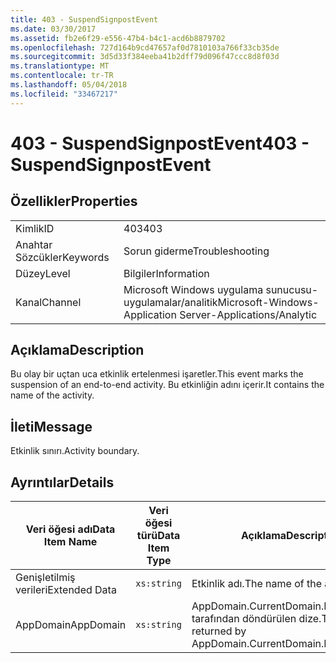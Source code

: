 ```yaml
---
title: 403 - SuspendSignpostEvent
ms.date: 03/30/2017
ms.assetid: fb2e6f29-e556-47b4-b4c1-acd6b8879702
ms.openlocfilehash: 727d164b9cd47657af0d7810103a766f33cb35de
ms.sourcegitcommit: 3d5d33f384eeba41b2dff79d096f47ccc8d8f03d
ms.translationtype: MT
ms.contentlocale: tr-TR
ms.lasthandoff: 05/04/2018
ms.locfileid: "33467217"
---
```

# <a name="403---suspendsignpostevent"></a><span data-ttu-id="e97ec-102">403 - SuspendSignpostEvent</span><span class="sxs-lookup"><span data-stu-id="e97ec-102">403 - SuspendSignpostEvent</span></span>
## <a name="properties"></a><span data-ttu-id="e97ec-103">Özellikler</span><span class="sxs-lookup"><span data-stu-id="e97ec-103">Properties</span></span>  
  
|||  
|-|-|  
|<span data-ttu-id="e97ec-104">Kimlik</span><span class="sxs-lookup"><span data-stu-id="e97ec-104">ID</span></span>|<span data-ttu-id="e97ec-105">403</span><span class="sxs-lookup"><span data-stu-id="e97ec-105">403</span></span>|  
|<span data-ttu-id="e97ec-106">Anahtar Sözcükler</span><span class="sxs-lookup"><span data-stu-id="e97ec-106">Keywords</span></span>|<span data-ttu-id="e97ec-107">Sorun giderme</span><span class="sxs-lookup"><span data-stu-id="e97ec-107">Troubleshooting</span></span>|  
|<span data-ttu-id="e97ec-108">Düzey</span><span class="sxs-lookup"><span data-stu-id="e97ec-108">Level</span></span>|<span data-ttu-id="e97ec-109">Bilgiler</span><span class="sxs-lookup"><span data-stu-id="e97ec-109">Information</span></span>|  
|<span data-ttu-id="e97ec-110">Kanal</span><span class="sxs-lookup"><span data-stu-id="e97ec-110">Channel</span></span>|<span data-ttu-id="e97ec-111">Microsoft Windows uygulama sunucusu-uygulamalar/analitik</span><span class="sxs-lookup"><span data-stu-id="e97ec-111">Microsoft-Windows-Application Server-Applications/Analytic</span></span>|  
  
## <a name="description"></a><span data-ttu-id="e97ec-112">Açıklama</span><span class="sxs-lookup"><span data-stu-id="e97ec-112">Description</span></span>  
 <span data-ttu-id="e97ec-113">Bu olay bir uçtan uca etkinlik ertelenmesi işaretler.</span><span class="sxs-lookup"><span data-stu-id="e97ec-113">This event marks the suspension of an end-to-end activity.</span></span> <span data-ttu-id="e97ec-114">Bu etkinliğin adını içerir.</span><span class="sxs-lookup"><span data-stu-id="e97ec-114">It contains the name of the activity.</span></span>  
  
## <a name="message"></a><span data-ttu-id="e97ec-115">İleti</span><span class="sxs-lookup"><span data-stu-id="e97ec-115">Message</span></span>  
 <span data-ttu-id="e97ec-116">Etkinlik sınırı.</span><span class="sxs-lookup"><span data-stu-id="e97ec-116">Activity boundary.</span></span>  
  
## <a name="details"></a><span data-ttu-id="e97ec-117">Ayrıntılar</span><span class="sxs-lookup"><span data-stu-id="e97ec-117">Details</span></span>  
  
|<span data-ttu-id="e97ec-118">Veri öğesi adı</span><span class="sxs-lookup"><span data-stu-id="e97ec-118">Data Item Name</span></span>|<span data-ttu-id="e97ec-119">Veri öğesi türü</span><span class="sxs-lookup"><span data-stu-id="e97ec-119">Data Item Type</span></span>|<span data-ttu-id="e97ec-120">Açıklama</span><span class="sxs-lookup"><span data-stu-id="e97ec-120">Description</span></span>|  
|--------------------|--------------------|-----------------|  
|<span data-ttu-id="e97ec-121">Genişletilmiş verileri</span><span class="sxs-lookup"><span data-stu-id="e97ec-121">Extended Data</span></span>|`xs:string`|<span data-ttu-id="e97ec-122">Etkinlik adı.</span><span class="sxs-lookup"><span data-stu-id="e97ec-122">The name of the activity.</span></span>|  
|<span data-ttu-id="e97ec-123">AppDomain</span><span class="sxs-lookup"><span data-stu-id="e97ec-123">AppDomain</span></span>|`xs:string`|<span data-ttu-id="e97ec-124">AppDomain.CurrentDomain.FriendlyName tarafından döndürülen dize.</span><span class="sxs-lookup"><span data-stu-id="e97ec-124">The string returned by AppDomain.CurrentDomain.FriendlyName.</span></span>|
